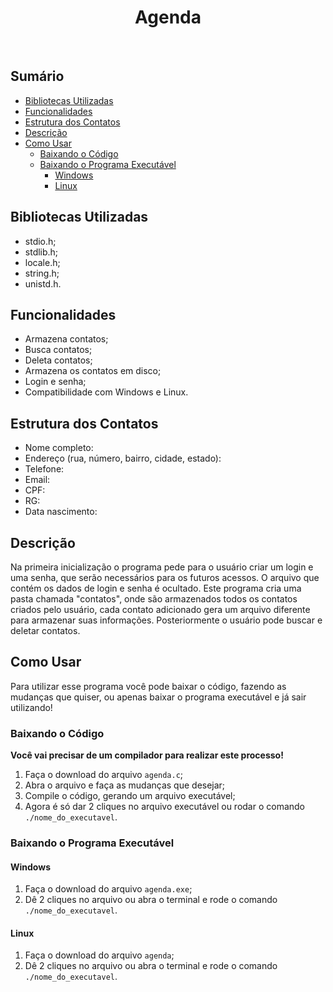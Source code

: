<h1 align="center">Agenda</h1>

<br />

## Sumário

- [Bibliotecas Utilizadas](#bicliotecas-utilizadas)
- [Funcionalidades](#funcionalidades)
- [Estrutura dos Contatos](#estrutura-dos-contatos)
- [Descrição](#descrição)
- [Como Usar](#como-usar)
  - [Baixando o Código](#baixando-o-código)
  - [Baixando o Programa Executável](#baixando-o-programa-executável)
    - [Windows](#windows)
    - [Linux](#linux)

## Bibliotecas Utilizadas

- stdio.h;
- stdlib.h;
- locale.h;
- string.h;
- unistd.h.

## Funcionalidades

- Armazena contatos;
- Busca contatos;
- Deleta contatos;
- Armazena os contatos em disco;
- Login e senha;
- Compatibilidade com Windows e Linux.

## Estrutura dos Contatos

- Nome completo:
- Endereço (rua, número, bairro, cidade, estado):
- Telefone:
- Email:
- CPF:
- RG:
- Data nascimento:

## Descrição

Na primeira inicialização o programa pede para o usuário criar um login e uma senha, que serão necessários para os futuros acessos. O arquivo que contém os dados de login e senha é ocultado.
Este programa cria uma pasta chamada "contatos", onde são armazenados todos os contatos criados pelo usuário, cada contato adicionado gera um arquivo diferente para armazenar suas informações. Posteriormente o usuário pode buscar e deletar contatos.

## Como Usar

Para utilizar esse programa você pode baixar o código, fazendo as mudanças que quiser, ou apenas baixar o programa executável e já sair utilizando!

### Baixando o Código

**Você vai precisar de um compilador para realizar este processo!**

1. Faça o download do arquivo `agenda.c`;
2. Abra o arquivo e faça as mudanças que desejar;
3. Compile o código, gerando um arquivo executável;
4. Agora é só dar 2 cliques no arquivo executável ou rodar o comando `./nome_do_executavel`.

### Baixando o Programa Executável

#### Windows

1. Faça o download do arquivo `agenda.exe`;
2. Dê 2 cliques no arquivo ou abra o terminal e rode o comando `./nome_do_executavel`.

#### Linux

1. Faça o download do arquivo `agenda`;
2. Dê 2 cliques no arquivo ou abra o terminal e rode o comando `./nome_do_executavel`.